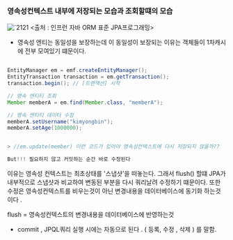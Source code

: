  
### 영속성컨텍스트 내부에 저장되는 모습과 조회할떄의 모습


![`2121](https://user-images.githubusercontent.com/99226598/182980014-3c31edc9-0001-430c-af70-d265bff9b295.PNG)
<출처 : 인프런 자바 ORM 표준 JPA프로그래밍>


- 영속성 엔티는 동일성을 보장하는데 이 동일성이 보장되는 이유는 객체들이 1차캐시에 전부 모여있기 떄문이다.


```java

EntityManager em = emf.createEntityManager();
EntityTransaction transaction = em.getTransaction();
transaction.begin(); // [트랜잭션] 시작

// 영속 엔티티 조회
Member memberA = em.find(Member.class, "memberA");

// 영속 엔티티 데이터 수정
memberA.setUsername("kimyongbin");
memberA.setAge(1000000);


> //em.update(member) 이런 코드가 있어야 영속성컨텍스트에 다시 저장되지 않을까??

But!!! 필요하지 않고 커밋하는 순간 바로 수정된다 
```

이유는 영속성 컨텍스트는 최초상태를 '스냅샷'을 떠놓는다.
그래서 flush() 할떄 JPA가 내부적으로 스냅샷과 비교하여 변동된 부분을 다시 쿼리날려 수정하기 떄문이다.
또한 수정은 영속성컨텍스트를 비우는것이 아닌 변경내용을 데이터베이스에 동기화 하는것이다 .

flush = 영속성컨텍스트의 변경내용을 데이터베이스에 반영하는것
- commit , JPQL쿼리 실행 시에는 자동으로 된다 . ( 등록, 수정 , 삭제 ) 를 말함.

